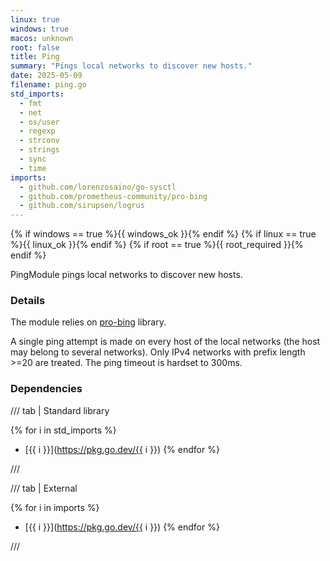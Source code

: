 ```yaml
---
linux: true
windows: true
macos: unknown
root: false
title: Ping
summary: "Pings local networks to discover new hosts."
date: 2025-05-09
filename: ping.go
std_imports:
  - fmt
  - net
  - os/user
  - regexp
  - strconv
  - strings
  - sync
  - time
imports:
  - github.com/lorenzosaino/go-sysctl
  - github.com/prometheus-community/pro-bing
  - github.com/sirupsen/logrus
---
```


{% if windows == true %}{{ windows_ok }}{% endif %}
{% if linux == true %}{{ linux_ok }}{% endif %}
{% if root == true %}{{ root_required }}{% endif %}

PingModule pings local networks to discover new hosts.

### Details


The module relies on [pro-bing](https://github.com/prometheus-community/pro-bing) library.

A single ping attempt is made on every host of the local networks (the host may belong to several networks). Only IPv4 networks with prefix length >=20 are treated. The ping timeout is hardset to 300ms.

### Dependencies

/// tab | Standard library

{% for i in std_imports %}
- [{{ i }}](https://pkg.go.dev/{{ i }})
{% endfor %}

///

/// tab | External

{% for i in imports %}
- [{{ i }}](https://pkg.go.dev/{{ i }})
{% endfor %}

///
